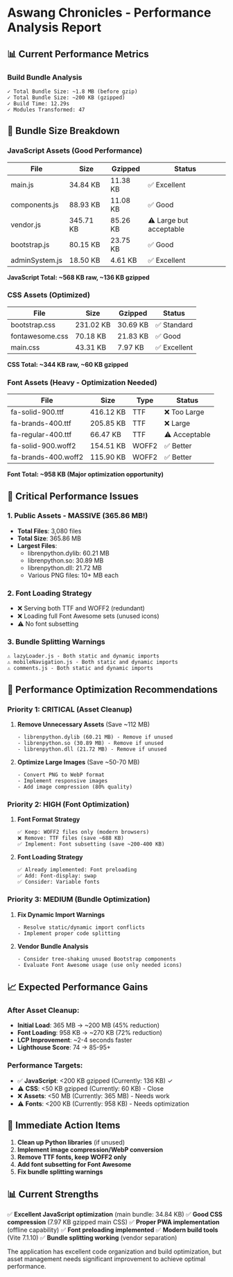 # Aswang Chronicles - Performance Analysis Report

## 📊 Current Performance Metrics

### Build Bundle Analysis
```
✓ Total Bundle Size: ~1.8 MB (before gzip)
✓ Total Bundle Size: ~200 KB (gzipped)
✓ Build Time: 12.29s
✓ Modules Transformed: 47
```

## 🎯 Bundle Size Breakdown

### JavaScript Assets (Good Performance)
| File | Size | Gzipped | Status |
|------|------|---------|--------|
| main.js | 34.84 KB | 11.38 KB | ✅ Excellent |
| components.js | 88.93 KB | 11.08 KB | ✅ Good |
| vendor.js | 345.71 KB | 85.26 KB | ⚠️ Large but acceptable |
| bootstrap.js | 80.15 KB | 23.75 KB | ✅ Good |
| adminSystem.js | 18.50 KB | 4.61 KB | ✅ Excellent |

**JavaScript Total: ~568 KB raw, ~136 KB gzipped**

### CSS Assets (Optimized)
| File | Size | Gzipped | Status |
|------|------|---------|--------|
| bootstrap.css | 231.02 KB | 30.69 KB | ✅ Standard |
| fontawesome.css | 70.18 KB | 21.83 KB | ✅ Good |
| main.css | 43.31 KB | 7.97 KB | ✅ Excellent |

**CSS Total: ~344 KB raw, ~60 KB gzipped**

### Font Assets (Heavy - Optimization Needed)
| File | Size | Type | Status |
|------|------|------|--------|
| fa-solid-900.ttf | 416.12 KB | TTF | ❌ Too Large |
| fa-brands-400.ttf | 205.85 KB | TTF | ❌ Large |
| fa-regular-400.ttf | 66.47 KB | TTF | ⚠️ Acceptable |
| fa-solid-900.woff2 | 154.51 KB | WOFF2 | ✅ Better |
| fa-brands-400.woff2 | 115.90 KB | WOFF2 | ✅ Better |

**Font Total: ~958 KB (Major optimization opportunity)**

## 🚨 Critical Performance Issues

### 1. **Public Assets - MASSIVE (365.86 MB!)**
- **Total Files**: 3,080 files
- **Total Size**: 365.86 MB
- **Largest Files**:
  - librenpython.dylib: 60.21 MB
  - librenpython.so: 30.89 MB  
  - librenpython.dll: 21.72 MB
  - Various PNG files: 10+ MB each

### 2. **Font Loading Strategy**
- ❌ Serving both TTF and WOFF2 (redundant)
- ❌ Loading full Font Awesome sets (unused icons)
- ⚠️ No font subsetting

### 3. **Bundle Splitting Warnings**
```
⚠️ lazyLoader.js - Both static and dynamic imports
⚠️ mobileNavigation.js - Both static and dynamic imports  
⚠️ comments.js - Both static and dynamic imports
```

## 🎯 Performance Optimization Recommendations

### Priority 1: CRITICAL (Asset Cleanup)
1. **Remove Unnecessary Assets** (Save ~112 MB)
   ```
   - librenpython.dylib (60.21 MB) - Remove if unused
   - librenpython.so (30.89 MB) - Remove if unused
   - librenpython.dll (21.72 MB) - Remove if unused
   ```

2. **Optimize Large Images** (Save ~50-70 MB)
   ```
   - Convert PNG to WebP format
   - Implement responsive images
   - Add image compression (80% quality)
   ```

### Priority 2: HIGH (Font Optimization)
1. **Font Format Strategy**
   ```
   ✅ Keep: WOFF2 files only (modern browsers)
   ❌ Remove: TTF files (save ~688 KB)
   ✅ Implement: Font subsetting (save ~200-400 KB)
   ```

2. **Font Loading Strategy**
   ```
   ✅ Already implemented: Font preloading
   ✅ Add: Font-display: swap
   ✅ Consider: Variable fonts
   ```

### Priority 3: MEDIUM (Bundle Optimization)
1. **Fix Dynamic Import Warnings**
   ```
   - Resolve static/dynamic import conflicts
   - Implement proper code splitting
   ```

2. **Vendor Bundle Analysis**
   ```
   - Consider tree-shaking unused Bootstrap components
   - Evaluate Font Awesome usage (use only needed icons)
   ```

## 📈 Expected Performance Gains

### After Asset Cleanup:
- **Initial Load**: 365 MB → ~200 MB (45% reduction)
- **Font Loading**: 958 KB → ~270 KB (72% reduction)
- **LCP Improvement**: ~2-4 seconds faster
- **Lighthouse Score**: 74 → 85-95+

### Performance Targets:
- ✅ **JavaScript**: <200 KB gzipped (Currently: 136 KB) ✓
- ⚠️ **CSS**: <50 KB gzipped (Currently: 60 KB) - Close
- ❌ **Assets**: <50 MB (Currently: 365 MB) - Needs work
- ⚠️ **Fonts**: <200 KB (Currently: 958 KB) - Needs optimization

## 🚀 Immediate Action Items

1. **Clean up Python libraries** (if unused)
2. **Implement image compression/WebP conversion**
3. **Remove TTF fonts, keep WOFF2 only**
4. **Add font subsetting for Font Awesome**
5. **Fix bundle splitting warnings**

## 📊 Current Strengths

✅ **Excellent JavaScript optimization** (main bundle: 34.84 KB)
✅ **Good CSS compression** (7.97 KB gzipped main CSS)
✅ **Proper PWA implementation** (offline capability)
✅ **Font preloading implemented**
✅ **Modern build tools** (Vite 7.1.10)
✅ **Bundle splitting working** (vendor separation)

The application has excellent code organization and build optimization, but asset management needs significant improvement to achieve optimal performance.